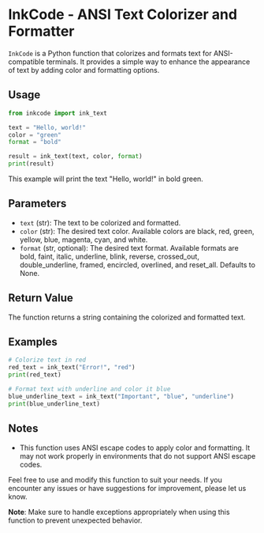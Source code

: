 # InkCode - ANSI Text Colorizer and Formatter

`InkCode` is a Python function that colorizes and formats text for ANSI-compatible terminals. It provides a simple way to enhance the appearance of text by adding color and formatting options.

## Usage

```python
from inkcode import ink_text

text = "Hello, world!"
color = "green"
format = "bold"

result = ink_text(text, color, format)
print(result)
```

This example will print the text "Hello, world!" in bold green.

## Parameters

- `text` (str): The text to be colorized and formatted.
- `color` (str): The desired text color. Available colors are black, red, green, yellow, blue, magenta, cyan, and white.
- `format` (str, optional): The desired text format. Available formats are bold, faint, italic, underline, blink, reverse, crossed_out, double_underline, framed, encircled, overlined, and reset_all. Defaults to None.

## Return Value

The function returns a string containing the colorized and formatted text.

## Examples

```python
# Colorize text in red
red_text = ink_text("Error!", "red")
print(red_text)

# Format text with underline and color it blue
blue_underline_text = ink_text("Important", "blue", "underline")
print(blue_underline_text)
```

## Notes

- This function uses ANSI escape codes to apply color and formatting. It may not work properly in environments that do not support ANSI escape codes.

Feel free to use and modify this function to suit your needs. If you encounter any issues or have suggestions for improvement, please let us know.

**Note**: Make sure to handle exceptions appropriately when using this function to prevent unexpected behavior.
